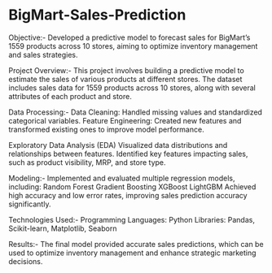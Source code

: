 # BigMart-Sales-Prediction

Objective:-
Developed a predictive model to forecast sales for BigMart’s 1559 products across 10 stores, aiming to optimize inventory management and sales strategies.

Project Overview:-
This project involves building a predictive model to estimate the sales of various products at different stores. The dataset includes sales data for 1559 products across 10 stores, along with several attributes of each product and store.

Data Processing:-
Data Cleaning: Handled missing values and standardized categorical variables.
Feature Engineering: Created new features and transformed existing ones to improve model performance.

Exploratory Data Analysis (EDA)
Visualized data distributions and relationships between features.
Identified key features impacting sales, such as product visibility, MRP, and store type.

Modeling:-
Implemented and evaluated multiple regression models, including:
  Random Forest
  Gradient Boosting
  XGBoost
  LightGBM
Achieved high accuracy and low error rates, improving sales prediction accuracy significantly.

Technologies Used:-
Programming Languages: Python
Libraries: Pandas, Scikit-learn, Matplotlib, Seaborn

Results:-
The final model provided accurate sales predictions, which can be used to optimize inventory management and enhance strategic marketing decisions.
